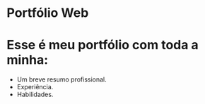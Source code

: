 # Portfólio Web

# Esse é meu portfólio com toda a minha:
- Um breve resumo profissional.
- Experiência.
- Habilidades.
